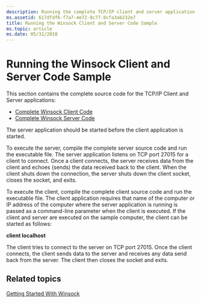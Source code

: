 ```yaml
---
description: Running the complete TCP/IP client and server application sample code.
ms.assetid: 617dfdf6-f7a7-4e72-8c77-8cfa3ab232e7
title: Running the Winsock Client and Server Code Sample
ms.topic: article
ms.date: 05/31/2018
---
```


# Running the Winsock Client and Server Code Sample

This section contains the complete source code for the TCP/IP Client and Server applications:

-   [Complete Winsock Client Code](complete-client-code.md)
-   [Complete Winsock Server Code](complete-server-code.md)

The server application should be started before the client application is started.

To execute the server, compile the complete server source code and run the executable file. The server application listens on TCP port 27015 for a client to connect. Once a client connects, the server receives data from the client and echoes (sends) the data received back to the client. When the client shuts down the connection, the server shuts down the client socket, closes the socket, and exits.

To execute the client, compile the complete client source code and run the executable file. The client application requires that name of the computer or IP address of the computer where the server application is running is passed as a command-line parameter when the client is executed. If the client and server are executed on the sample computer, the client can be started as follows:

**client localhost**

The client tries to connect to the server on TCP port 27015. Once the client connects, the client sends data to the server and receives any data send back from the server. The client then closes the socket and exits.

## Related topics

<dl> <dt>

[Getting Started With Winsock](getting-started-with-winsock.md)
</dt> </dl>

 

 



